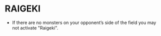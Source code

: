 # RAIGEKI

*   If there are no monsters on your opponent’s side of the field you may not activate "Raigeki".
